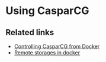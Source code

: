 Using CasparCG
==============

Related links
-------------

 - [Controlling CasparCG from Docker](controlling-casparcg-from-docker.md)
 - [Remote storages in docker](remote-storages-in-docker.md)
